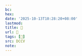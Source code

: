 ```yaml
---
bc:
hex:
date: '2025-10-13T10:28:20+08:00'
lastmod:
title: 􅥾
url: 􅥾
tags: [𠑍]
src: DCCV
note:
---
```

